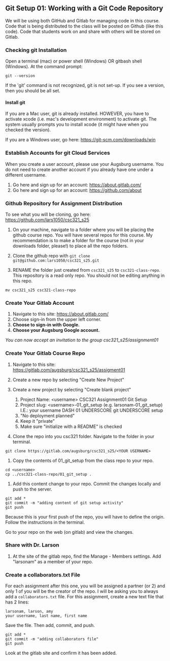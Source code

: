 ## Git Setup 01: Working with a Git Code Repository

We will be using both GitHub and Gitlab for managing code in this course. Code that is being distributed to the class will be posted on Github (like this code). Code that students work on and share with others will be stored on Gitlab.

### Checking git Installation

Open a terminal (mac) or power shell (Windows) OR gitbash shell (Windows). At the command prompt:

```
git --version
```

If the 'git' command is not recognized, git is not set-up. If you see a version, then you should be all set.

#### Install git

If you are a Mac user, git is already installed. HOWEVER, you have to activate xcode (i.e. mac's development environment) to activate git. The system usually prompts you to install xcode (it might have when you checked the version).  

If you are a Windows user, go here: https://git-scm.com/downloads/win

### Establish Accounts for git Cloud Services

When you create a user account, please use your Augsburg username. You do not need to create another account if you already have one under a different username.

1. Go here and sign up for an account: https://about.gitlab.com/
1. Go here and sign up for an account: https://github.com/about

### Github Repository for Assignment Distribution

To see what you will be cloning, go here: https://github.com/lars1050/csc321_s25

1. On your machine, navigate to a folder where you will be placing the github course repo. You will have several repos for this course. My recommendation is to make a folder for the course (not in your downloads folder, please!) to place all the repo folders. 

1. Clone the github repo with `git clone git@github.com:lars1050/csc321_s25.git`

1. RENAME the folder just created from `csc321_s25` to `csc321-class-repo`. This repository is a read only repo. You should not be editing anything in this repo.

```
mv csc321_s25 csc321-class-repo 
```

### Create Your Gitlab Account 

1. Navigate to this site: https://about.gitlab.com/
1. Choose sign-in from the upper left corner.
1. **Choose to sign-in with Google.**
1. **Choose your Augsburg Google account.**

_You can now accept an invitation to the group csc321\_s25/assignment01_


### Create Your Gitlab Course Repo

1. Navigate to this site: https://gitlab.com/augsburg/csc321_s25/assigment01
1. Create a new repo by selecting "Create New Project"
1. Create a new project by selecting "Create blank project"
	1. Project Name: \<username\> CSC321 Assignment01 Git Setup
	1. Project slug: \<username\>-01\_git\_setup (e.g. larsonam-01\_git\_setup) <br>
		I.E.: your username DASH 01 UNDERSCORE git UNDERSCORE setup 
	1. "No deployment planned"
	1. Keep it "private"
	1. Make sure "initialize with a README" is checked

1. Clone the repo into you csc321 folder. Navigate to the folder in your terminal.

```
git clone https://gitlab.com/augsburg/csc321_s25/<YOUR USERNAME>
```

1. Copy the contents of 01\_git\_setup from the class repo to your repo.

```
cd <username>
cp ../csc321-class-repo/01_git_setup .
```

1. Add this content change to your repo. Commit the changes locally and push to the server.

```
git add *
git commit -m "adding content of git setup activity"
git push
```

Because this is your first push of the repo, you will have to define the origin. Follow the instructions in the terminal.

Go to your repo on the web (on gitlab) and view the changes.

	
### Share with Dr. Larson

1. At the site of the gitlab repo, find the Manage - Members settings. Add "larsonam" as a member of your repo.

### Create a collaborators.txt File

For each assignment after this one, you will be assigned a partner (or 2) and only 1 of you will be the creator of the repo. I will be asking you to always add a `collaborators.txt` file. For this assignment, create a new text file that has 2 lines:

```
larsonam, larson, amy
your username, last name, first name
```

Save the file. Then add, commit, and push.

```
git add *
git commit -m "adding collaborators file"
git push
```

Look at the gitlab site and confirm it has been added.

